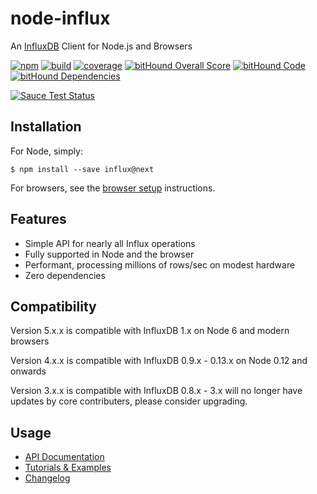 # node-influx

An [InfluxDB](http://influxdb.org/) Client for Node.js and Browsers

[![npm](http://img.shields.io/npm/v/influx.svg)](https://www.npmjs.org/package/influx)
[![build](http://img.shields.io/travis/node-influx/node-influx/master.svg)](https://travis-ci.org/node-influx/node-influx)
[![coverage](http://img.shields.io/coveralls/node-influx/node-influx/master.svg)](https://coveralls.io/r/node-influx/node-influx?branch=master)
[![bitHound Overall Score](https://www.bithound.io/github/node-influx/node-influx/badges/score.svg)](https://www.bithound.io/github/node-influx/node-influx)
[![bitHound Code](https://www.bithound.io/github/node-influx/node-influx/badges/code.svg)](https://www.bithound.io/github/node-influx/node-influx)
[![bitHound Dependencies](https://www.bithound.io/github/node-influx/node-influx/badges/dependencies.svg)](https://www.bithound.io/github/node-influx/node-influx/master/dependencies/npm)

[![Sauce Test Status](https://saucelabs.com/browser-matrix/node-influx.svg)](https://saucelabs.com/u/node-influx)

## Installation

For Node, simply:

    $ npm install --save influx@next

For browsers, see the [browser setup](https://node-influx.github.io/manual/usage.html#browser-setup) instructions.

## Features

 * Simple API for nearly all Influx operations
 * Fully supported in Node and the browser
 * Performant, processing millions of rows/sec on modest hardware
 * Zero dependencies

## Compatibility

Version 5.x.x is compatible with InfluxDB 1.x on Node 6 and modern browsers

Version 4.x.x is compatible with InfluxDB 0.9.x - 0.13.x on Node 0.12 and onwards

Version 3.x.x is compatible with InfluxDB 0.8.x - 3.x will no longer have updates by core contributers, please consider upgrading.

## Usage

 * [API Documentation](https://node-influx.github.io/class/src/index.js~InfluxDB.html)
 * [Tutorials & Examples](https://node-influx.github.io/manual/tutorial.html)
 * [Changelog](https://node-influx.github.io/manual/changelog.html)
